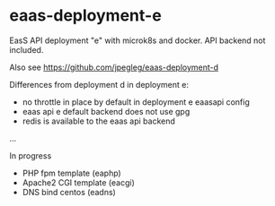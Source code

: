 # eaas-deployment-e

EasS API deployment "e" with microk8s and docker. API backend not included. 

Also see https://github.com/jpegleg/eaas-deployment-d

Differences from deployment d in deployment e:

- no throttle in place by default in deployment e eaasapi config
- eaas api e default backend does not use gpg
- redis is available to the eaas api backend

...

In progress

- PHP fpm template (eaphp)
- Apache2 CGI template (eacgi)
- DNS bind centos (eadns)
